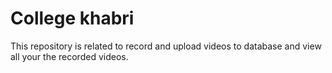 # College khabri

This repository is related to record and upload videos to database and view all your the recorded videos.

